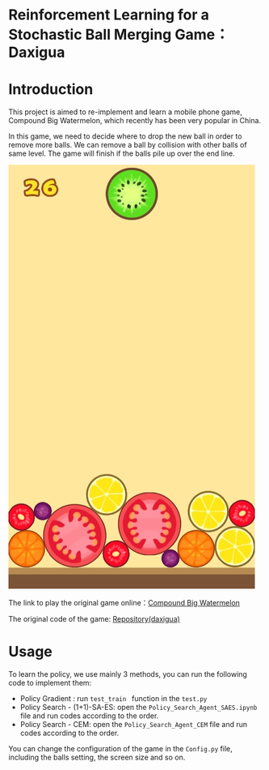 # Reinforcement Learning for a Stochastic Ball Merging Game： Daxigua

# Introduction

This project is aimed to re-implement and learn a mobile phone game, Compound Big Watermelon, which recently has been very popular in China. 

In this game, we need to decide where to drop the new ball in order to remove more balls. We can remove a ball by collision with other balls of same level. The game will finish if the balls pile up over the end line.

![](./figures/original_game.jpg)

The link to play the original game online：[Compound Big Watermelon](http://www.wesane.com/game/654/?dt_dapp=1&dt_dapp=1)

The original code of the game: [Repository(daxigua)](https://github.com/liyupi/daxigua)

# Usage

To learn the policy, we use mainly 3 methods, you can run the following code to implement them:

* Policy Gradient : run `test_train ` function in the `test.py`
* Policy Search - (1+1)-SA-ES: open the `Policy_Search_Agent_SAES.ipynb` file and run codes according to the order.
* Policy Search - CEM: open the  `Policy_Search_Agent_CEM` file and run codes according to the order.

You can change the configuration of the game in the `Config.py` file, including the balls setting, the screen size and so on.
